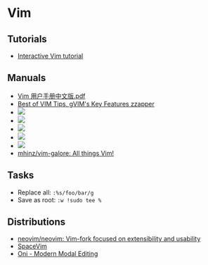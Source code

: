 # Vim

## Tutorials

- [Interactive Vim tutorial](http://www.openvim.com/)

## Manuals

- [Vim 用户手册中文版.pdf](https://s3-us-west-2.amazonaws.com/notion-static/qQovWz0SFCenpwvfr16Q_Vim%20.pdf)
- [Best of VIM Tips, gVIM's Key Features zzapper](http://zzapper.co.uk/vimtips.html)
- ![](https://s3-us-west-2.amazonaws.com/notion-static/A5TRN2OfSdK0r72pPjQx_Untitled)
- ![](https://s3-us-west-2.amazonaws.com/notion-static/zWkBe12T0yS5HH5RiGht_Untitled)
- ![](https://s3-us-west-2.amazonaws.com/notion-static/bFdWNA9S2b9QKEWEPgZS_Untitled)
- ![](https://s3-us-west-2.amazonaws.com/notion-static/RLxBusbAQiagbx29RdaT_Untitled)
- ![](https://s3-us-west-2.amazonaws.com/notion-static/3CEFgdtPRuGU0XMS0vVU_Untitled)
- [mhinz/vim-galore: All things Vim!](https://github.com/mhinz/vim-galore)

## Tasks

- Replace all: `:%s/foo/bar/g`
- Save as root: `:w !sudo tee %`

## Distributions

- [neovim/neovim: Vim-fork focused on extensibility and usability](https://github.com/neovim/neovim)
- [SpaceVim](http://spacevim.org/cn/)
- [Oni - Modern Modal Editing](https://www.onivim.io/)

